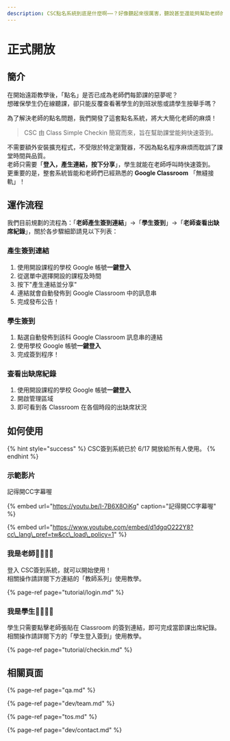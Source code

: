 ```yaml
---
description: CSC點名系統到底是什麼啊⋯⋯？好像聽起來很厲害，聽說甚至還能夠幫助老師的點名作業。
---
```


# 正式開放

## 簡介

在開始遠距教學後，「點名」是否已成為老師們每節課的惡夢呢？  
想確保學生仍在線聽課，卻只能反覆查看著學生的到班狀態或請學生按舉手嗎？

為了解決老師的點名問題，我們開發了這套點名系統，將大大簡化老師的麻煩！

> CSC 由 Class Simple Checkin 簡寫而來，旨在幫助課堂能夠快速簽到。

不需要額外安裝擴充程式，不受限於特定瀏覽器，不因為點名程序麻煩而耽誤了課堂時間與品質。  
老師只需要「**登入，產生連結，按下分享**」，學生就能在老師呼叫時快速簽到。  
更重要的是，整套系統皆能和老師們已經熟悉的 **Google Classroom** 「無縫接軌」！

## 運作流程

我們目前規劃的流程為：「**老師產生簽到連結**」→「**學生簽到**」→「**老師查看出缺席紀錄**」，關於各步驟細節請見以下列表：

### 產生簽到連結 <a id="generate-link"></a>

1. 使用開設課程的學校 Google 帳號**一鍵登入**
2. 從選單中選擇開設的課程及時間
3. 按下"產生連結並分享"
4. 連結就會自動發佈到 Google Classroom 中的訊息串
5. 完成發布公告！

### 學生簽到 <a id="student-checkin"></a>

1. 點選自動發佈到該科 Google Classroom 訊息串的連結
2. 使用學校 Google 帳號**一鍵登入**
3. 完成簽到程序！

### 查看出缺席紀錄 <a id="student-absence"></a>

1. 使用開設課程的學校 Google 帳號**一鍵登入**
2. 開啟管理區域
3. 即可看到各 Classroom 在各個時段的出缺席狀況

## 如何使用

{% hint style="success" %}
CSC簽到系統已於 6/17 開放給所有人使用。
{% endhint %}

### 示範影片

記得開CC字幕喔

{% embed url="https://youtu.be/I-7B6X8OiKg" caption="記得開CC字幕喔" %}

{% embed url="https://www.youtube.com/embed/d1dgqO222Y8?cc\_lang\_pref=tw&cc\_load\_policy=1" %}



### 我是老師👨‍🏫👩‍🏫

登入 CSC簽到系統，就可以開始使用！  
相關操作請詳閱下方連結的「教師系列」使用教學。

{% page-ref page="tutorial/login.md" %}

### 我是學生👨‍🎓👩‍🎓

學生只需要點擊老師張貼在 Classroom 的簽到連結，即可完成當節課出席紀錄。  
相關操作請詳閱下方的「學生登入簽到」使用教學。

{% page-ref page="tutorial/checkin.md" %}

## 相關頁面

{% page-ref page="qa.md" %}

{% page-ref page="dev/team.md" %}

{% page-ref page="tos.md" %}

{% page-ref page="dev/contact.md" %}

